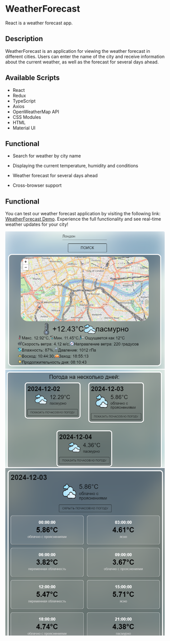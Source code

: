 # WeatherForecast
React is a weather forecast app.

## Description
WeatherForecast is an application for viewing the weather forecast in different cities. Users can enter the name of the city and receive information about the current weather, as well as the forecast for several days ahead.

## Available Scripts
- React
- Redux
- TypeScript
- Axios
- OpenWeatherMap API
- CSS Modules
- HTML
- Material UI

  
## Functional

- Search for weather by city name

- Displaying the current temperature, humidity and conditions

- Weather forecast for several days ahead

- Cross-browser support



## Functional
You can test our weather forecast application by visiting the following link: [WeatherForecast Demo](https://alexeypiskunovich.github.io/Weather/).
Experience the full functionality and see real-time weather updates for your city!

<img src="https://github.com/alexeypiskunovich/Weather/blob/main/Screenshot/2024-12-02_01-11-16.png" width="800">
<img src="https://github.com/alexeypiskunovich/Weather/blob/main/Screenshot/2024-12-02_01-13-22.png" width="800">
<img src="https://github.com/alexeypiskunovich/Weather/blob/main/Screenshot/2024-12-02_01-15-26.png" width="800">










